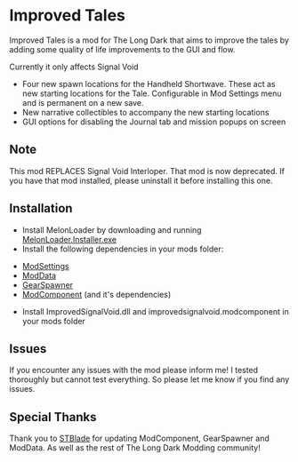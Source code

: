 # Improved Tales

Improved Tales is a mod for The Long Dark that aims to improve the tales by adding some quality of life improvements to the GUI and flow. 

Currently it only affects Signal Void

* Four new spawn locations for the Handheld Shortwave. These act as new starting locations for the Tale. Configurable in Mod Settings menu and is permanent on a new save.
* New narrative collectibles to accompany the new starting locations
* GUI options for disabling the Journal tab and mission popups on screen

## Note

This mod REPLACES Signal Void Interloper. That mod is now deprecated. If you have that mod installed, please uninstall it before installing this one. 

## Installation

* Install MelonLoader by downloading and running [MelonLoader.Installer.exe](https://github.com/HerpDerpinstine/MelonLoader/releases/latest/download/MelonLoader.Installer.exe)
* Install the following dependencies in your mods folder: 

- [ModSettings](https://github.com/zeobviouslyfakeacc/ModSettings/releases/latest)
- [ModData](https://github.com/dommrogers/ModData/releases/latest)
- [GearSpawner](https://github.com/dommrogers/GearSpawner/releases/latest)
- [ModComponent](https://github.com/dommrogers/ModComponent/releases/latest) (and it's dependencies)

* Install ImprovedSignalVoid.dll and improvedsignalvoid.modcomponent in your mods folder

## Issues

If you encounter any issues with the mod please inform me! I tested thoroughly but cannot test everything. So please let me know if you find any issues.

## Special Thanks

Thank you to [STBlade](https://github.com/dommrogers) for updating ModComponent, GearSpawner and ModData. As well as the rest
of The Long Dark Modding community!



